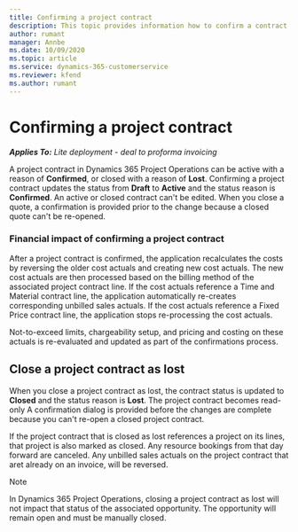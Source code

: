 ```yaml
---
title: Confirming a project contract
description: This topic provides information how to confirm a contract in Project Operations.
author: rumant
manager: Annbe
ms.date: 10/09/2020
ms.topic: article
ms.service: dynamics-365-customerservice
ms.reviewer: kfend 
ms.author: rumant
---
```


# Confirming a project contract

_**Applies To:** Lite deployment - deal to proforma invoicing_


A project contract in Dynamics 365 Project Operations can be active with a reason of **Confirmed**, or closed with a reason of **Lost**. Confirming a project contract updates the status from **Draft** to **Active** and the status reason is **Confirmed**. An active or closed contract can't be edited. When you close a quote, a confirmation is provided prior to the change because a closed quote can't be re-opened.

### Financial impact of confirming a project contract

After a project contract is confirmed, the application recalculates the costs by reversing the older cost actuals and creating new cost actuals. The new cost actuals are then processed based on the billing method of the associated project contract line. If the cost actuals reference a Time and Material contract line, the application automatically re-creates corresponding unbilled sales actuals. If the cost actuals reference a Fixed Price contract line, the application stops re-processing the cost actuals.

Not-to-exceed limits, chargeability setup, and pricing and costing on these actuals is re-evaluated and updated as part of the confirmations process.

## Close a project contract as lost

When you close a project contract as lost, the contract status is updated to **Closed** and the status reason is **Lost**. The project contract becomes read-only A confirmation dialog is provided before the changes are complete because you can't re-open a closed project contract.

If the project contract that is closed as lost references a project on its lines, that project is also marked as closed. Any resource bookings from that day forward are canceled. Any unbilled sales actuals on the project contract that aret already on an invoice, will be reversed.

> [!NOTE]
> In Dynamics 365 Project Operations, closing a project contract as lost will not impact that status of the associated opportunity. The opportunity will remain open and must be manually closed.
